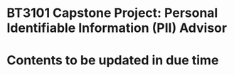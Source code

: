 # BT3101 Capstone Project: Personal Identifiable Information (PII) Advisor

# Contents to be updated in due time
